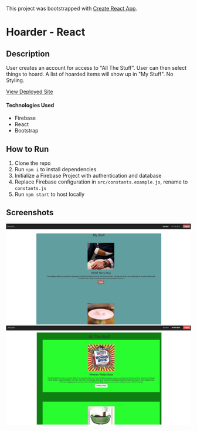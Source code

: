 This project was bootstrapped with [Create React App](https://github.com/facebookincubator/create-react-app).

# Hoarder - React
## Description
User creates an account for access to "All The Stuff". User can then select things to hoard. A list of hoarded items will show up in "My Stuff". No Styling.

[View Deployed Site](https://hoarder-ca3b3.firebaseapp.com)
#### Technologies Used
- Firebase
- React
- Bootstrap

## How to Run
1. Clone the repo
1. Run `npm i` to install dependencies
1. Initialize a Firebase Project with authentication and database
1. Replace Firebase configuration in `src/constants.example.js`, rename to `constants.js`
1. Run `npm start` to host locally

## Screenshots
![](https://raw.githubusercontent.com/leotaylor/react-horder/master/snaps/Screen%20Shot%202019-01-08%20at%2010.03.00%20PM.png)
![](https://raw.githubusercontent.com/leotaylor/react-horder/master/snaps/Screen%20Shot%202019-01-08%20at%2010.03.24%20PM.png)